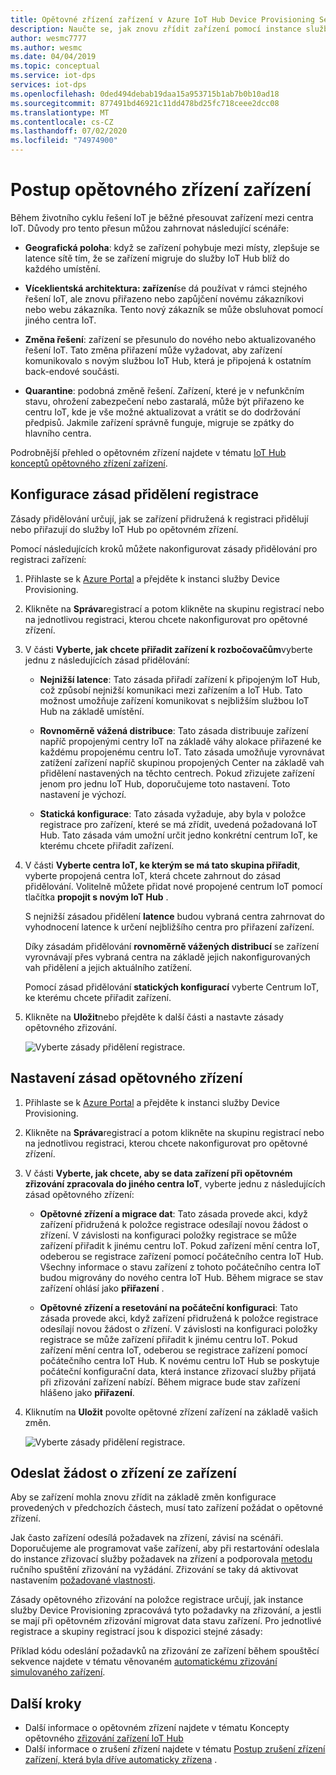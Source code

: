 ```yaml
---
title: Opětovné zřízení zařízení v Azure IoT Hub Device Provisioning Service
description: Naučte se, jak znovu zřídit zařízení pomocí instance služby Device Provisioning Service (DPS) a proč to může být nutné.
author: wesmc7777
ms.author: wesmc
ms.date: 04/04/2019
ms.topic: conceptual
ms.service: iot-dps
services: iot-dps
ms.openlocfilehash: 0ded494debab19daa15a953715b1ab7b0b10ad18
ms.sourcegitcommit: 877491bd46921c11dd478bd25fc718ceee2dcc08
ms.translationtype: MT
ms.contentlocale: cs-CZ
ms.lasthandoff: 07/02/2020
ms.locfileid: "74974900"
---
```

# <a name="how-to-reprovision-devices"></a>Postup opětovného zřízení zařízení

Během životního cyklu řešení IoT je běžné přesouvat zařízení mezi centra IoT. Důvody pro tento přesun můžou zahrnovat následující scénáře:

* **Geografická poloha**: když se zařízení pohybuje mezi místy, zlepšuje se latence sítě tím, že se zařízení migruje do služby IoT Hub blíž do každého umístění.

* **Víceklientská architektura: zařízení**se dá používat v rámci stejného řešení IoT, ale znovu přiřazeno nebo zapůjčení novému zákazníkovi nebo webu zákazníka. Tento nový zákazník se může obsluhovat pomocí jiného centra IoT.

* **Změna řešení**: zařízení se přesunulo do nového nebo aktualizovaného řešení IoT. Tato změna přiřazení může vyžadovat, aby zařízení komunikovalo s novým službou IoT Hub, která je připojená k ostatním back-endové součásti. 

* **Quarantine**: podobná změně řešení. Zařízení, které je v nefunkčním stavu, ohrožení zabezpečení nebo zastaralá, může být přiřazeno ke centru IoT, kde je vše možné aktualizovat a vrátit se do dodržování předpisů. Jakmile zařízení správně funguje, migruje se zpátky do hlavního centra.

Podrobnější přehled o opětovném zřízení najdete v tématu [IoT Hub konceptů opětovného zřízení zařízení](concepts-device-reprovision.md).


## <a name="configure-the-enrollment-allocation-policy"></a>Konfigurace zásad přidělení registrace

Zásady přidělování určují, jak se zařízení přidružená k registraci přidělují nebo přiřazují do služby IoT Hub po opětovném zřízení.

Pomocí následujících kroků můžete nakonfigurovat zásady přidělování pro registraci zařízení:

1. Přihlaste se k [Azure Portal](https://portal.azure.com) a přejděte k instanci služby Device Provisioning.

2. Klikněte na **Správa**registrací a potom klikněte na skupinu registrací nebo na jednotlivou registraci, kterou chcete nakonfigurovat pro opětovné zřízení. 

3. V části **Vyberte, jak chcete přiřadit zařízení k rozbočovačům**vyberte jednu z následujících zásad přidělování:

    * **Nejnižší latence**: Tato zásada přiřadí zařízení k připojeným IoT Hub, což způsobí nejnižší komunikaci mezi zařízením a IoT Hub. Tato možnost umožňuje zařízení komunikovat s nejbližším službou IoT Hub na základě umístění. 
    
    * **Rovnoměrně vážená distribuce**: Tato zásada distribuuje zařízení napříč propojenými centry IoT na základě váhy alokace přiřazené ke každému propojenému centru IoT. Tato zásada umožňuje vyrovnávat zatížení zařízení napříč skupinou propojených Center na základě vah přidělení nastavených na těchto centrech. Pokud zřizujete zařízení jenom pro jednu IoT Hub, doporučujeme toto nastavení. Toto nastavení je výchozí. 
    
    * **Statická konfigurace**: Tato zásada vyžaduje, aby byla v položce registrace pro zařízení, které se má zřídit, uvedená požadovaná IoT Hub. Tato zásada vám umožní určit jedno konkrétní centrum IoT, ke kterému chcete přiřadit zařízení.

4. V části **Vyberte centra IoT, ke kterým se má tato skupina přiřadit**, vyberte propojená centra IoT, která chcete zahrnout do zásad přidělování. Volitelně můžete přidat nové propojené centrum IoT pomocí tlačítka **propojit s novým IoT Hub** .

    S nejnižší zásadou přidělení **latence** budou vybraná centra zahrnovat do vyhodnocení latence k určení nejbližšího centra pro přiřazení zařízení.

    Díky zásadám přidělování **rovnoměrně vážených distribucí** se zařízení vyrovnávají přes vybraná centra na základě jejich nakonfigurovaných vah přidělení a jejich aktuálního zatížení.

    Pomocí zásad přidělování **statických konfigurací** vyberte Centrum IoT, ke kterému chcete přiřadit zařízení.

4. Klikněte na **Uložit**nebo přejděte k další části a nastavte zásady opětovného zřizování.

    ![Vyberte zásady přidělení registrace.](./media/how-to-reprovision/enrollment-allocation-policy.png)



## <a name="set-the-reprovisioning-policy"></a>Nastavení zásad opětovného zřízení

1. Přihlaste se k [Azure Portal](https://portal.azure.com) a přejděte k instanci služby Device Provisioning.

2. Klikněte na **Správa**registrací a potom klikněte na skupinu registrací nebo na jednotlivou registraci, kterou chcete nakonfigurovat pro opětovné zřízení.

3. V části **Vyberte, jak chcete, aby se data zařízení při opětovném zřizování zpracovala do jiného centra IoT**, vyberte jednu z následujících zásad opětovného zřízení:

    * **Opětovné zřízení a migrace dat**: Tato zásada provede akci, když zařízení přidružená k položce registrace odesílají novou žádost o zřízení. V závislosti na konfiguraci položky registrace se může zařízení přiřadit k jinému centru IoT. Pokud zařízení mění centra IoT, odeberou se registrace zařízení pomocí počátečního centra IoT Hub. Všechny informace o stavu zařízení z tohoto počátečního centra IoT budou migrovány do nového centra IoT Hub. Během migrace se stav zařízení ohlásí jako **přiřazení** .

    * **Opětovné zřízení a resetování na počáteční konfiguraci**: Tato zásada provede akci, když zařízení přidružená k položce registrace odesílají novou žádost o zřízení. V závislosti na konfiguraci položky registrace se může zařízení přiřadit k jinému centru IoT. Pokud zařízení mění centra IoT, odeberou se registrace zařízení pomocí počátečního centra IoT Hub. K novému centru IoT Hub se poskytuje počáteční konfigurační data, která instance zřizovací služby přijatá při zřizování zařízení nabízí. Během migrace bude stav zařízení hlášeno jako **přiřazení**.

4. Kliknutím na **Uložit** povolte opětovné zřízení zařízení na základě vašich změn.

    ![Vyberte zásady přidělení registrace.](./media/how-to-reprovision/reprovisioning-policy.png)



## <a name="send-a-provisioning-request-from-the-device"></a>Odeslat žádost o zřízení ze zařízení

Aby se zařízení mohla znovu zřídit na základě změn konfigurace provedených v předchozích částech, musí tato zařízení požádat o opětovné zřízení. 

Jak často zařízení odesílá požadavek na zřízení, závisí na scénáři. Doporučujeme ale programovat vaše zařízení, aby při restartování odeslala do instance zřizovací služby požadavek na zřízení a podporovala [metodu](../iot-hub/iot-hub-devguide-direct-methods.md) ručního spuštění zřizování na vyžádání. Zřizování se taky dá aktivovat nastavením [požadované vlastnosti](../iot-hub/iot-hub-devguide-device-twins.md#desired-property-example). 

Zásady opětovného zřizování na položce registrace určují, jak instance služby Device Provisioning zpracovává tyto požadavky na zřizování, a jestli se mají při opětovném zřizování migrovat data stavu zařízení. Pro jednotlivé registrace a skupiny registrací jsou k dispozici stejné zásady:

Příklad kódu odeslání požadavků na zřizování ze zařízení během spouštěcí sekvence najdete v tématu věnovaném [automatickému zřizování simulovaného zařízení](quick-create-simulated-device.md).


## <a name="next-steps"></a>Další kroky

- Další informace o opětovném zřízení najdete v tématu Koncepty opětovného [zřizování zařízení IoT Hub](concepts-device-reprovision.md) 
- Další informace o zrušení zřízení najdete v tématu [Postup zrušení zřízení zařízení, která byla dříve automaticky zřízena](how-to-unprovision-devices.md) . 











